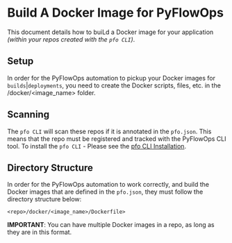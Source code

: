# Build A Docker Image for PyFlowOps

This document details how to buiLd a Docker image for your application _(within your repos created with the `pfo CLI`)_.

## Setup

In order for the PyFlowOps automation to pickup your Docker images for `builds`|`deployments`, you need to create the Docker scripts, files, etc. in the <repo>/docker/<image_name> folder.

## Scanning

The `pfo CLI` will scan these repos if it is annotated in the `pfo.json`. This means that the repo must be registered and tracked with the PyFlowOps CLI tool. To install the `pfo CLI` - Please see the [pfo CLI Installation](http://localhost:8100/src/pfo-cli/#installation).

## Directory Structure

In order for the PyFlowOps automation to work correctly, and build the Docker images that are defined in
the `pfo.json`, they must follow the directory structure below:

`<repo>/docker/<image_name>/Dockerfile>`

**IMPORTANT**: You can have multiple Docker images in a repo, as long as they are in this format.
